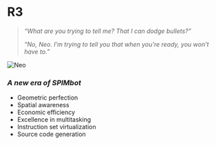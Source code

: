 # R3

> *&ldquo;What are you trying to tell me? That I can dodge bullets?&rdquo;*
>
> *&ldquo;No, Neo. I'm trying to tell you that when you're ready, you won't have to.&rdquo;*

![Neo](https://github.com/yousefa00/SPIMBOT/blob/r3/plan/logo.png?raw=true)

### *A new era of SPIMbot*

- Geometric perfection
- Spatial awareness
- Economic efficiency
- Excellence in multitasking
- Instruction set virtualization
- Source code generation
